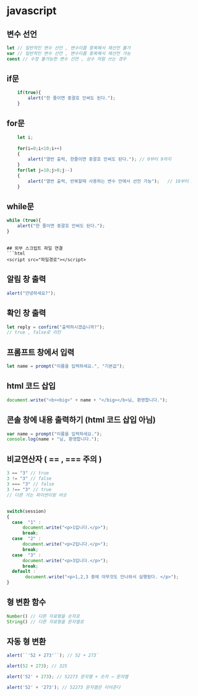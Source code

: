 # javascript

## 변수 선언
```javascript
let // 일반적인 변수 선언 , 변수이름 중복해서 재선언 불가
var // 일반적인 변수 선언 , 변수이름 중복해서 재선언 가능
const // 수정 불가능한 변수 선언 , 상수 처럼 쓰는 경우 
```
## if문 
```javascript
	if(true){
		alert("한 줄이면 중괄호 안써도 된다.");
	}
```
## for문 
```javascript
	let i;
	
	for(i=0;i<10;i++)
	{
		alert("열번 출력, 한줄이면 중괄호 안써도 된다."); // 0부터 9까지
	}
	for(let j=10;j>0;j--)
	{
		alert("열번 출력, 반복할때 사용하는 변수 안에서 선언 가능");   // 10부터 1까지
	}
```
## while문
```javascript
while (true){
	alert("한 줄이면 중괄호 안써도 된다.");
}

```

```

## 외부 스크립트 파일 연결
```html
<script src="파일경로"></script>
```

## 알림 창 출력
```javascript
alert("안녕하세요?");
```

##  확인 창 출력

```javascript
let reply = confirm("출력하시겠습니까?"); 
// true , false로 리턴
```

## 프롬프트 창에서 입력
```javascript
let name = prompt("이름을 입력하세요.", "기본값");
```
## html 코드 삽입
```javascript
document.write("<b><big>" + name + "</big></b>님, 환영합니다.");
```

## 콘솔 창에 내용 출력하기 (html 코드 삽입 아님)
```javascript
var name = prompt("이름을 입력하세요."); 
console.log(name + "님, 환영합니다.");
```

##  비교연산자 ( ==  ,  ===  주의 )
```javascript
3 == "3" // true 
3 != "3" // false 
3 === "3" // false 
3 !== "3" // true
// 다른 거는 파이썬이랑 비슷
```

##  
```javascript
switch(session) 
{ 
  case  "1" : 
	  document.write("<p>1입니다.</p>"); 
	  break; 
  case  "2" : 
	  document.write("<p>2입니다.</p>"); 
	  break; 
  case  "3" : 
	  document.write("<p>3입니다.</p>"); 
	  break;
  default :
	   document.write("<p>1,2,3 중에 아무것도 안나와서 실행됬다. </p>");
}


```

##  형 변환 함수
```javascript
Number() // 다른 자료형을 숫자로 
String() // 다른 자료형을 문자열로
```

##  자동 형 변환
```javascript
alert(``'52 + 273'``); // 52 + 273`

alert(52 + 273); // 325

alert('52' + 273); // 52273 문자열 + 숫자 → 문자열

alert('52' + '273'); // 52273 문자열은 이어준다
```

